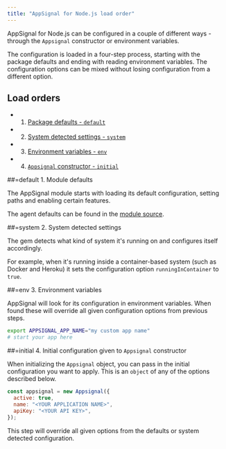 ```yaml
---
title: "AppSignal for Node.js load order"
---
```


AppSignal for Node.js can be configured in a couple of different ways - through the `Appsignal` constructor or environment variables.

The configuration is loaded in a four-step process, starting with the package defaults and ending with reading environment variables. The configuration options can be mixed without losing configuration from a different option.

## Load orders

- 1. [Package defaults - `default`](#default)
- 2. [System detected settings - `system`](#system)
- 3. [Environment variables - `env`](#env)
- 4. [`Appsignal` constructor - `initial`](#initial)

##=default 1. Module defaults

The AppSignal module starts with loading its default configuration, setting paths and enabling certain features.

The agent defaults can be found in the [module source](https://github.com/appsignal/appsignal-nodejs/blob/main/packages/nodejs/src/config.ts).

##=system 2. System detected settings

The gem detects what kind of system it's running on and configures itself accordingly.

For example, when it's running inside a container-based system (such as Docker and Heroku) it sets the configuration option `runningInContainer` to `true`.

##=env 3. Environment variables

AppSignal will look for its configuration in environment variables. When found these will override all given configuration options from previous steps.

```bash
export APPSIGNAL_APP_NAME="my custom app name"
# start your app here
```

##=initial 4. Initial configuration given to `Appsignal` constructor

When initializing the `Appsignal` object, you can pass in the initial configuration you want to apply. This is an `object` of any of the options described below.

```js
const appsignal = new Appsignal({
  active: true,
  name: "<YOUR APPLICATION NAME>",
  apiKey: "<YOUR API KEY>",
});
```

This step will override all given options from the defaults or system detected configuration.

